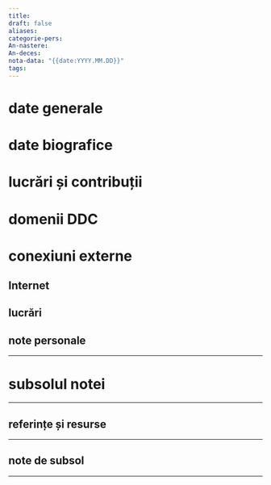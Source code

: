 ```yaml
---
title: 
draft: false
aliases: 
categorie-pers: 
An-nastere: 
An-deces: 
nota-data: "{{date:YYYY.MM.DD}}"
tags: 
---
```


# date generale

# date biografice

# lucrări și contribuții

# domenii DDC

# conexiuni externe
## Internet

## lucrări

## note personale



---
# subsolul notei
---
## referințe și resurse


---
## note de subsol
---


